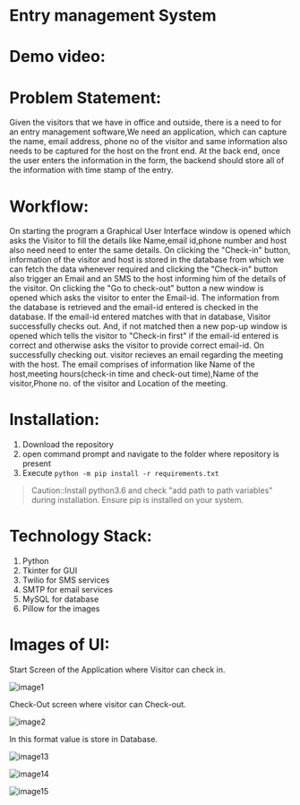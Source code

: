 # Entry management System

# Demo video:

# Problem Statement:
Given the visitors that we have in office and outside, there is a need to for an entry management software,We need an application, which can capture the name, email address, phone no of the visitor and same information also needs to be captured for the host on the front end. At the back end, once the user enters the information in the form, the backend should store all of the information with time stamp of the entry.

# Workflow:
On starting the program a Graphical User Interface window is opened which asks the Visitor to fill the details like Name,email id,phone number and host also need need to enter the same details.
On clicking the "Check-in" button, information of the visitor and host is stored in the database from which we can fetch the data whenever  required and clicking the "Check-in" button also trigger an Email and an SMS to the host informing him of the details of the visitor.
On clicking the "Go to check-out" button a new window is opened which asks the visitor to enter the Email-id. The information from the database is retrieved and the email-id entered is checked in the database. If the email-id entered matches with that in database, Visitor successfully checks out. And, if not matched then a new pop-up window is opened which tells the visitor to "Check-in first" if the email-id entered is correct and otherwise asks the visitor to provide correct email-id.
On successfully checking out. visitor recieves an email regarding the meeting with the host. The email comprises of information like Name of the host,meeting hours(check-in time and check-out time),Name of the visitor,Phone no. of the visitor and Location of the meeting.

# Installation:
1. Download the repository
2. open command prompt and navigate to the folder where repository is present
3. Execute ```python -m pip install -r requirements.txt```
>Caution::Install python3.6 and check "add path to path variables" during installation. Ensure pip is installed on your system.
	
# Technology Stack:
1. Python
2. Tkinter for GUI
3. Twilio for SMS services
4. SMTP for email services
5. MySQL for database
6. Pillow for the images


# Images of UI:

Start Screen of the Application where Visitor can check in.

![image1](https://github.com/aman3197/Innovaccer-EntryManagementSoftware/blob/master/Images/image1.png)

Check-Out screen where visitor can Check-out.

![image2](https://github.com/aman3197/Innovaccer-EntryManagementSoftware/blob/master/Images/image2.png)

In this format value is store in Database.

![image13](https://github.com/aman3197/Innovaccer-EntryManagementSoftware/blob/master/Images/image13.png)



![image14](https://github.com/aman3197/Innovaccer-EntryManagementSoftware/blob/master/Images/image14.jpg)


![image15](https://github.com/aman3197/Innovaccer-EntryManagementSoftware/blob/master/Images/image15.jpg)


